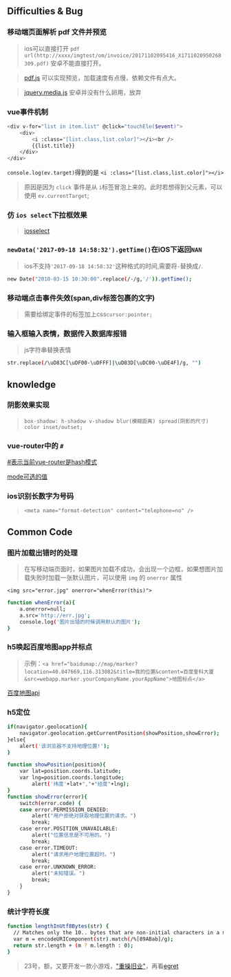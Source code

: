 ## Difficulties & Bug

### 移动端页面解析 pdf 文件并预览

>ios可以直接打开 `pdf url(http://xxxx/imgtest/om/invoice/20171102095416_X1711020950268309.pdf)`  安卓不能直接打开。

>[pdf.js](https://github.com/mozilla/pdf.js)  可以实现预览，加载速度有点慢，依赖文件有点大。

>[jquery.media.js](http://justcoding.iteye.com/blog/2163072) 安卓并没有什么卵用，放弃

### vue事件机制

```bash
<div v-for="list in item.list" @click="touchEle($event)">
    <div>
        <i :class="[list.class,list.color]"></i><br />
        {{list.title}}
    </div>
</div>
```

`console.log(ev.target)`得到的是 `<i :class="[list.class,list.color]"></i>`<br>

>原因是因为 `click` 事件是从 `i`标签冒泡上来的。此时若想得到父元素，可以使用 `ev.currentTarget`;

### 仿 `ios select`下拉框效果

>[iosselect](https://github.com/zhoushengmufc/iosselect)

### `newData('2017-09-18 14:58:32').getTime()`在iOS下返回`NAN`

>ios不支持`'2017-09-18 14:58:32'`这种格式的时间,需要将`-`替换成`/`.

```bash
new Date("2010-03-15 10:30:00".replace(/-/g,'/')).getTime();
```

### 移动端点击事件失效(span,div标签包裹的文字)

>需要给绑定事件的标签加上css`cursor:pointer;`

### 输入框输入表情，数据传入数据库报错

>js字符串替换表情

```bash
str.replace(/\uD83C[\uDF00-\uDFFF]|\uD83D[\uDC00-\uDE4F]/g, "")
```

## knowledge

### 阴影效果实现

>`box-shadow: h-shadow v-shadow blur(模糊距离) spread(阴影的尺寸) color inset/outset;`

### vue-router中的 `#`

[#表示当前vue-router是hash模式](https://router.vuejs.org/zh-cn/essentials/history-mode.html) 

[mode可选的值](https://router.vuejs.org/zh-cn/api/options.html#mode)

### ios识别长数字为号码

>`<meta name="format-detection" content="telephone=no" />`

## Common Code

### 图片加载出错时的处理

>在写移动端页面时，如果图片加载不成功，会出现一个边框，如果想图片加载失败时加载一张默认图片，可以使用 `img` 的 `onerror` 属性

`<img src="error.jpg" onerror="whenError(this)">`

```bash
function whenError(a){
    a.onerror=null;
    a.src='http://err.jpg';
    console.log('图片出错的时候调用默认的图片');
}
```

### h5唤起百度地图app并标点

>示例：`<a href="baidumap://map/marker?location=40.047669,116.313082&title=我的位置&content=百度奎科大厦&src=webapp.marker.yourCompanyName.yourAppName">地图标点</a>`

[百度地图api](http://lbsyun.baidu.com/index.php?title=uri/api/ios)

### h5定位

```bash
if(navigator.geolocation){
    navigator.geolocation.getCurrentPosition(showPosition,showError);
}else{
    alert('该浏览器不支持地理位置!');
}

function showPosition(position){
    var lat=position.coords.latitude;
    var lng=position.coords.longitude;
        alert('纬度'+lat+","+"经度"+lng);
}
function showError(error){
    switch(error.code) {
    case error.PERMISSION_DENIED:
        alert("用户拒绝对获取地理位置的请求。")
        break;
    case error.POSITION_UNAVAILABLE:
        alert("位置信息是不可用的。")
        break;
    case error.TIMEOUT:
        alert("请求用户地理位置超时。")
        break;
    case error.UNKNOWN_ERROR:
        alert("未知错误。")
        break;
    }
}
```

### 统计字符长度

```bash
function lengthInUtf8Bytes(str) {
  // Matches only the 10.. bytes that are non-initial characters in a multi-byte sequence.
  var m = encodeURIComponent(str).match(/%[89ABab]/g);
  return str.length + (m ? m.length : 0);
}
```
 

>23号，额，又要开发一款小游戏，["重操旧业"](https://www.egret.com/)，再看[egret](https://github.com/egret-labs/egret-core)